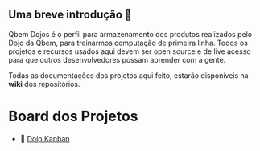 ## Uma breve introdução 🙋‍

Qbem Dojos é o perfil para armazenamento dos produtos realizados pelo Dojo da Qbem, para treinarmos computação de primeira linha. Todos os projetos e recursos usados aqui devem ser open source e de live acesso para que outros desenvolvedores possam aprender com a gente.

Todas as documentações dos projetos aqui feito, estarão disponíveis na **wiki** dos repositórios. 

# Board dos Projetos

- :japanese_goblin: [Dojo Kanban](https://github.com/orgs/qbem-dojos/projects/1)
